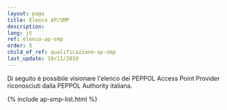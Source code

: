 ```yaml
---
layout: page
title: Elenco AP/SMP
description:
lang: it
ref: elenco-ap-smp
order: 5
child_of_ref: qualificazione-ap-smp
last_update: 19/11/2019
---
```


Di seguito è possibile visionare l'elenco dei PEPPOL Access Point Provider
riconosciuti dalla PEPPOL Authority italiana.

{% include ap-smp-list.html %}
